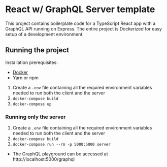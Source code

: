 # React w/ GraphQL Server template
This project contains boilerplate code for a TypeScript React app with a GraphQL API running on Express. The entire project is Dockerized for easy setup of a development environment.

## Running the project
Installation prerequisites:
- [Docker](https://hub.docker.com/)
- Yarn or npm

1. Create a `.env` file containing all the required environment variables needed to run both the client and the server
2. `docker-compose build`
3. `docker-compose up`

### Running only the server
1. Create a `.env` file containing all the required environment variables needed to run both the client and the server
2. `docker-compose build`
3. `docker-compose run --rm -p 5000:5000 server`
- The GraphQL playground can be accessed at http://localhost:5000/graphql